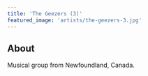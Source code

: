 ```yaml
---
title: 'The Geezers (3)'
featured_image: 'artists/the-geezers-3.jpg'
---
```


## About

Musical group from Newfoundland, Canada.
